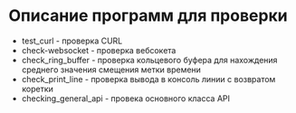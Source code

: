 # Описание программ для проверки

* test_curl - проверка CURL
* check-websocket - проверка вебсокета
* check_ring_buffer - проверка кольцевого буфера для нахождения среднего значения смещения метки времени
* check_print_line - проверка вывода в консоль линии с возвратом коретки
* checking_general_api - провека основного класса API

